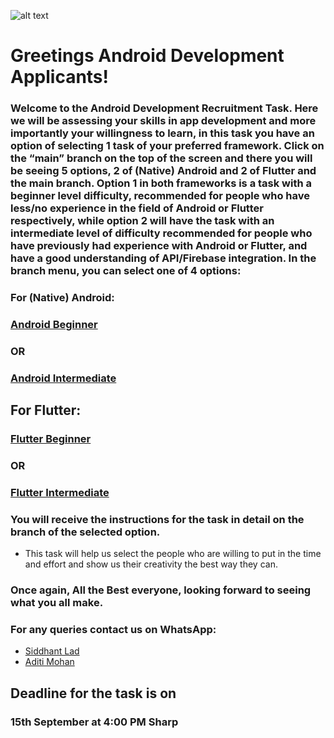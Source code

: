 ![alt text](https://res.cloudinary.com/startup-grind/image/upload/dpr_2.0,fl_sanitize/v1/gcs/platform-data-dsc/contentbuilder/logo_dark_horizontal_097s7oa.svg)
# Greetings Android Development Applicants!
### Welcome to the Android Development Recruitment Task. Here we will be assessing your skills in app development and more importantly your willingness to learn, in this task you have an option of selecting 1 task of your preferred framework. Click on the “main” branch on the top of the screen and there you will be seeing 5 options, 2 of (Native) Android and 2 of Flutter and the main branch. Option 1 in both frameworks is a task with a beginner level difficulty, recommended for people who have less/no experience in the field of Android or Flutter respectively, while option 2 will have the task with an intermediate level of difficulty recommended for people who have previously had experience with Android or Flutter, and have a good understanding of API/Firebase integration. In the branch menu, you can select one of 4 options:
### For (Native) Android:
### [Android Beginner](https://github.com/GDSC-NMIMS-MPSTME-Mumbai/Recruitment-Tasks-Android/tree/native-option1)
### <b>OR</b>
### [Android Intermediate](https://github.com/GDSC-NMIMS-MPSTME-Mumbai/Recruitment-Tasks-Android/tree/native-option2)
### 
### 
## For Flutter:
### [Flutter Beginner](https://github.com/GDSC-NMIMS-MPSTME-Mumbai/Recruitment-Tasks-Android/tree/flutter-option1)
### <b>OR</b>
### [Flutter Intermediate](https://github.com/GDSC-NMIMS-MPSTME-Mumbai/Recruitment-Tasks-Android/tree/flutter-option2)

### You will receive the instructions for the task in detail on the branch of the selected option.
- This task will help us select the people who are willing to put in the time and effort and show us their creativity the best way they can. 

### Once again, All the Best everyone, looking forward to seeing what you all make.

### For any queries contact us on WhatsApp:
- [Siddhant Lad](https://wa.me/9082003007)
- [Aditi Mohan](https://wa.me/9702939340)

## Deadline for the task is on 
### 15th September at 4:00 PM Sharp


